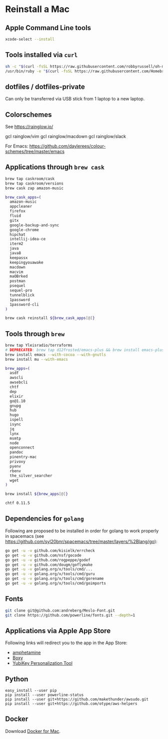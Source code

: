 # Reinstall a Mac

## Apple Command Line tools

```bash
xcode-select --install
```

## Tools installed via `curl`

```bash
sh -c "$(curl -fsSL https://raw.githubusercontent.com/robbyrussell/oh-my-zsh/master/tools/install.sh)"
/usr/bin/ruby -e "$(curl -fsSL https://raw.githubusercontent.com/Homebrew/install/master/install)"
```

## dotfiles / dotfiles-private
Can only be transferred via USB stick from 1 laptop to a new laptop.

## Colorschemes

See https://rainglow.io/

gcl rainglow/vim
gcl rainglow/macdown
gcl rainglow/slack

For Emacs: https://github.com/daylerees/colour-schemes/tree/master/emacs

## Applications through `brew cask`

```bash
brew tap caskroom/cask
brew tap caskroom/versions
brew cask zap amazon-music

brew_cask_apps=(
  amazon-music
  appcleaner
  firefox
  fluid
  gitx
  google-backup-and-sync
  google-chrome
  hipchat
  intellij-idea-ce
  iterm2
  java
  java8
  keepassx
  keepingyouawake
  macdown
  macvim
  maOBrked
  postman
  psequel
  sequel-pro
  tunnelblick
  1password
  1password-cli
)

brew cask reinstall ${brew_cask_apps[@]}
```

## Tools through `brew`

```bash
brew tap Yleisradio/terraforms
# DEPRECATED: brew tap d12frosted/emacs-plus && brew install emacs-plus
brew install emacs --with-cocoa --with-gnutls
brew install mu --with-emacs

brew_apps=(
  asdf
  awscli
  awsebcli
  chtf
  dep
  elixir
  go@1.10
  gnupg
  hub
  hugo
  ispell
  isync
  jq
  lynx
  msmtp
  node
  openconnect
  pandoc
  pinentry-mac
  privoxy
  pyenv
  rbenv
  the_silver_searcher
  wget
)

brew install ${brew_apps[@]}

chtf 0.11.5
```

## Dependencies for `golang`

Following are proposed to be installed in order for golang to work properly in spacemacs (see https://github.com/syl20bnr/spacemacs/tree/master/layers/%2Blang/go):

```bash
go get -u -v github.com/kisielk/errcheck
go get -u -v github.com/nsf/gocode
go get -u -v github.com/rogpeppe/godef
go get -u -v github.com/dougm/goflymake
go get -u -v golang.org/x/tools/cmd/...
go get -u -v golang.org/x/tools/cmd/guru
go get -u -v golang.org/x/tools/cmd/gorename
go get -u -v golang.org/x/tools/cmd/goimports
```

## Fonts

```bash
git clone git@github.com:andreberg/Meslo-Font.git
git clone https://github.com/powerline/fonts.git --depth=1
```

## Applications via Apple App Store

Following links will redirect you to the app in the App Store:

- [amphetamine](https://itunes.apple.com/de/app/amphetamine/id937984704?l=en&mt=12)
- [Boxy](https://itunes.apple.com/de/app/boxy-for-inbox-by-gmail/id1053031090?l=en&mt=12)
- [YubiKey Personalization Tool](https://itunes.apple.com/de/app/yubikey-personalization-tool/id638161122?l=en&mt=12)

## Python

```
easy_install --user pip
pip install --user powerline-status
pip install --user git+https://github.com/makethunder/awsudo.git
pip install --user git+https://github.com/otype/aws-helpers
```

## Docker
Download [Docker for Mac](https://docs.docker.com/docker-for-mac/install/#download-docker-for-mac).

